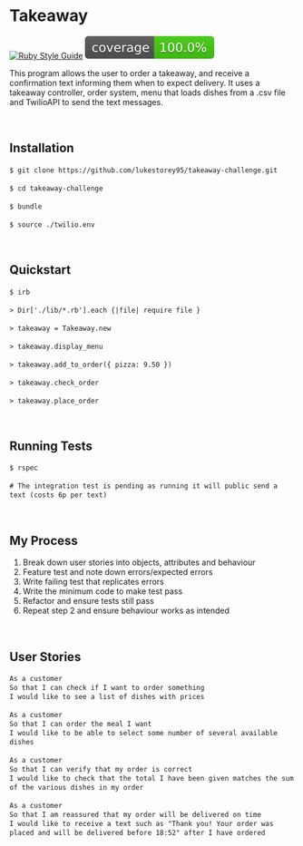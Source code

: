 # Takeaway

[![Ruby Style Guide](https://img.shields.io/badge/code_style-rubocop-brightgreen.svg)](https://github.com/rubocop/rubocop)
[![Coverage](./badge.svg)](https://github.com/lukestorey95/takeaway-challenge)

This program allows the user to order a takeaway, and receive a confirmation text informing them when to expect delivery. It uses a takeaway controller, order system, menu that loads dishes from a .csv file and TwilioAPI to send the text messages.

<br>

## Installation

```
$ git clone https://github.com/lukestorey95/takeaway-challenge.git

$ cd takeaway-challenge

$ bundle

$ source ./twilio.env
```

<br>

## Quickstart

```
$ irb

> Dir['./lib/*.rb'].each {|file| require file }

> takeaway = Takeaway.new

> takeaway.display_menu

> takeaway.add_to_order({ pizza: 9.50 })

> takeaway.check_order

> takeaway.place_order
```

<br>

## Running Tests

```
$ rspec

# The integration test is pending as running it will public send a text (costs 6p per text)
```

<br>

## My Process

1. Break down user stories into objects, attributes and behaviour
2. Feature test and note down errors/expected errors
3. Write failing test that replicates errors
4. Write the minimum code to make test pass
5. Refactor and ensure tests still pass
6. Repeat step 2 and ensure behaviour works as intended

<br>

## User Stories

```
As a customer
So that I can check if I want to order something
I would like to see a list of dishes with prices

As a customer
So that I can order the meal I want
I would like to be able to select some number of several available dishes

As a customer
So that I can verify that my order is correct
I would like to check that the total I have been given matches the sum of the various dishes in my order

As a customer
So that I am reassured that my order will be delivered on time
I would like to receive a text such as "Thank you! Your order was placed and will be delivered before 18:52" after I have ordered
```